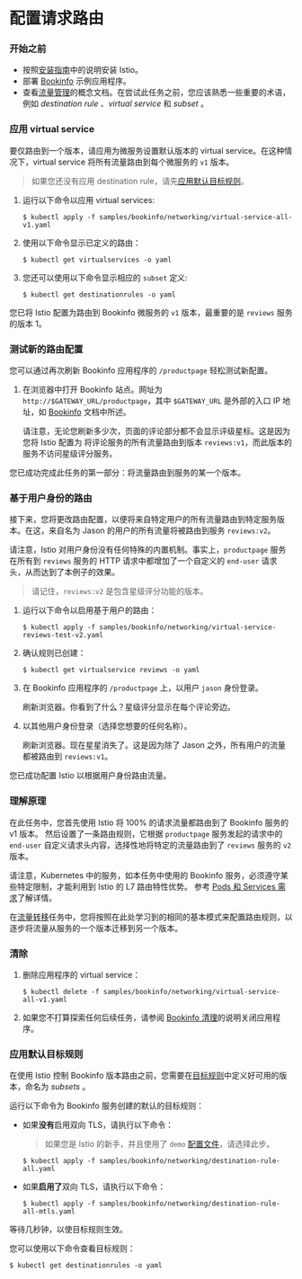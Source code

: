 # 配置请求路由

### 开始之前

- 按照[安装指南](https://istio.io/latest/zh/docs/setup/)中的说明安装 Istio。
- 部署 [Bookinfo](https://istio.io/latest/zh/docs/examples/bookinfo/) 示例应用程序。
- 查看[流量管理](https://istio.io/latest/zh/docs/concepts/traffic-management)的概念文档。在尝试此任务之前，您应该熟悉一些重要的术语，例如 *destination rule* 、*virtual service* 和 *subset* 。



### 应用 virtual service

要仅路由到一个版本，请应用为微服务设置默认版本的 virtual service。在这种情况下，virtual service 将所有流量路由到每个微服务的 `v1` 版本。

> 如果您还没有应用 destination rule，请先[应用默认目标规则](https://istio.io/latest/zh/docs/examples/bookinfo/#apply-default-destination-rules)。

1. 运行以下命令以应用 virtual services:

   ```shell
   $ kubectl apply -f samples/bookinfo/networking/virtual-service-all-v1.yaml
   ```

2. 使用以下命令显示已定义的路由：

   ```shell
   $ kubectl get virtualservices -o yaml
   ```

3. 您还可以使用以下命令显示相应的 `subset` 定义:

   ```shell
   $ kubectl get destinationrules -o yaml
   ```

您已将 Istio 配置为路由到 Bookinfo 微服务的 `v1` 版本，最重要的是 `reviews` 服务的版本 1。

 

### 测试新的路由配置

您可以通过再次刷新 Bookinfo 应用程序的 `/productpage` 轻松测试新配置。

1. 在浏览器中打开 Bookinfo 站点。网址为 `http://$GATEWAY_URL/productpage`，其中 `$GATEWAY_URL` 是外部的入口 IP 地址，如 [Bookinfo](https://istio.io/latest/zh/docs/examples/bookinfo/#determine-the-ingress-IP-and-port) 文档中所述。

   请注意，无论您刷新多少次，页面的评论部分都不会显示评级星标。这是因为您将 Istio 配置为 将评论服务的所有流量路由到版本 `reviews:v1`，而此版本的服务不访问星级评分服务。

您已成功完成此任务的第一部分：将流量路由到服务的某一个版本。



### 基于用户身份的路由

接下来，您将更改路由配置，以便将来自特定用户的所有流量路由到特定服务版本。在这，来自名为 Jason 的用户的所有流量将被路由到服务 `reviews:v2`。

请注意，Istio 对用户身份没有任何特殊的内置机制。事实上，`productpage` 服务在所有到 `reviews` 服务的 HTTP 请求中都增加了一个自定义的 `end-user` 请求头，从而达到了本例子的效果。

> 请记住，`reviews:v2` 是包含星级评分功能的版本。

1. 运行以下命令以启用基于用户的路由：

   ```shell
   $ kubectl apply -f samples/bookinfo/networking/virtual-service-reviews-test-v2.yaml
   ```

2. 确认规则已创建：

   ```shell
   $ kubectl get virtualservice reviews -o yaml
   ```

3. 在 Bookinfo 应用程序的 `/productpage` 上，以用户 `jason` 身份登录。

   刷新浏览器。你看到了什么？星级评分显示在每个评论旁边。

4. 以其他用户身份登录（选择您想要的任何名称）。

   刷新浏览器。现在星星消失了。这是因为除了 Jason 之外，所有用户的流量都被路由到 `reviews:v1`。

您已成功配置 Istio 以根据用户身份路由流量。



### 理解原理

在此任务中，您首先使用 Istio 将 100% 的请求流量都路由到了 Bookinfo 服务的 v1 版本。 然后设置了一条路由规则，它根据 `productpage` 服务发起的请求中的 `end-user` 自定义请求头内容，选择性地将特定的流量路由到了 `reviews` 服务的 `v2` 版本。

请注意，Kubernetes 中的服务，如本任务中使用的 Bookinfo 服务，必须遵守某些特定限制，才能利用到 Istio 的 L7 路由特性优势。 参考 [Pods 和 Services 需求](https://istio.io/latest/zh/docs/ops/deployment/requirements/)了解详情。

在[流量转移](https://istio.io/latest/zh/docs/tasks/traffic-management/traffic-shifting)任务中，您将按照在此处学习到的相同的基本模式来配置路由规则，以逐步将流量从服务的一个版本迁移到另一个版本。



### 清除

1. 删除应用程序的 virtual service：

   ```shell
   $ kubectl delete -f samples/bookinfo/networking/virtual-service-all-v1.yaml
   ```

2. 如果您不打算探索任何后续任务，请参阅 [Bookinfo 清理](https://istio.io/latest/zh/docs/examples/bookinfo/#cleanup)的说明关闭应用程序。







### 应用默认目标规则

在使用 Istio 控制 Bookinfo 版本路由之前，您需要在[目标规则](https://istio.io/latest/zh/docs/concepts/traffic-management/#destination-rules)中定义好可用的版本，命名为 *subsets* 。

运行以下命令为 Bookinfo 服务创建的默认的目标规则：

- 如果**没有**启用双向 TLS，请执行以下命令：

  > 如果您是 Istio 的新手，并且使用了 `demo` [配置文件](https://istio.io/latest/zh/docs/setup/additional-setup/config-profiles/)，请选择此步。

  ```shell
  $ kubectl apply -f samples/bookinfo/networking/destination-rule-all.yaml
  ```

- 如果**启用了**双向 TLS，请执行以下命令：

  ```shell
  $ kubectl apply -f samples/bookinfo/networking/destination-rule-all-mtls.yaml
  ```

等待几秒钟，以使目标规则生效。

您可以使用以下命令查看目标规则：

```shell
$ kubectl get destinationrules -o yaml
```



